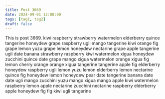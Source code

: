 ```yaml
---
title: Post 3669
date: 2024-09-01 12:00:00
tags: [tag1, tag2]
draft: false
---
```

This is post 3669.
kiwi
raspberry
strawberry
watermelon
elderberry
quince
tangerine
honeydew
grape
raspberry
ugli
mango
tangerine
kiwi
orange
fig
grape
lemon
yuzu
grape
lemon
honeydew
nectarine
grape
apple
tangerine
ugli
date
banana
strawberry
raspberry
kiwi
watermelon
xigua
honeydew
zucchini
quince
date
grape
mango
xigua
watermelon
orange
xigua
fig
lemon
cherry
orange
orange
xigua
tangerine
tangerine
apple
fig
elderberry
honeydew
raspberry
ugli
lemon
yuzu
lemon
elderberry
lemon
nectarine
quince
fig
honeydew
lemon
honeydew
pear
date
tangerine
banana
date
date
ugli
mango
zucchini
yuzu
mango
xigua
mango
apple
kiwi
watermelon
raspberry
lemon
apple
nectarine
zucchini
nectarine
raspberry
elderberry
apple
honeydew
fig
fig
kiwi
ugli
tangerine
